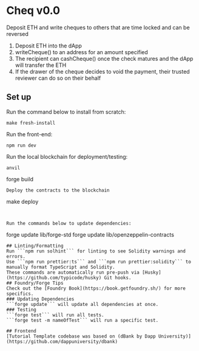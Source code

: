 # Cheq v0.0
Deposit ETH and write cheques to others that are time locked and can be reversed

1. Deposit ETH into the dApp
2. writeCheque() to an address for an amount specified
3. The recipient can cashCheque() once the check matures and the dApp will transfer the ETH
4. If the drawer of the cheque decides to void the payment, their trusted reviewer can do so on their behalf
## Set up
Run the command below to install from scratch:
```
make fresh-install
```
Run the front-end:
```
npm run dev
```
Run the local blockchain for deployment/testing:
```
anvil
```
forge build
```
Deploy the contracts to the blockchain
```
make deploy
```


Run the commands below to update dependencies:
```
forge update lib/forge-std
forge update lib/openzeppelin-contracts
```
## Linting/Formatting
Run ```npm run solhint``` for linting to see Solidity warnings and errors.
Use ```npm run prettier:ts``` and ```npm run prettier:solidity``` to manually format TypeScript and Solidity.
These commands are automatically run pre-push via [Husky](https://github.com/typicode/husky) Git hooks.
## Foundry/Forge Tips
Check out the [Foundry Book](https://book.getfoundry.sh/) for more specifics.
### Updating Dependencies
```forge update``` will update all dependencies at once.
### Testing
```forge test``` will run all tests.
```forge test -m nameOfTest``` will run a specific test.

## Frontend
[Tutorial Template codebase was based on (dBank by Dapp University)](https://github.com/dappuniversity/dbank)
